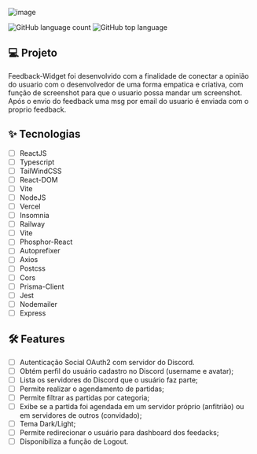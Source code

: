 
![image](https://user-images.githubusercontent.com/2619027/166560403-6fcef1c6-e9e5-49f8-9f09-ba94f08271cd.png)


![GitHub language count](https://img.shields.io/github/languages/count/nat-1501/Feedback-Widget)
![GitHub top language](https://img.shields.io/github/languages/top/nat-1501/Feedback-Widget)






## 💻 Projeto
Feedback-Widget foi desenvolvido com a finalidade de conectar a opinião do usuario com o desenvolvedor de uma forma empatica e criativa, com função de screenshot para que o usuario possa mandar um screenshot. Após o envio do feedback uma msg por email do usuario é enviada com o proprio feedback.

## ✨ Tecnologias

-   [ ] ReactJS
-   [ ] Typescript
-   [ ] TailWindCSS
-   [ ] React-DOM
-   [ ] Vite
-   [ ] NodeJS
-   [ ] Vercel
-   [ ] Insomnia
-   [ ] Railway
-   [ ] Vite
-   [ ] Phosphor-React
-   [ ] Autoprefixer
-   [ ] Axios
-   [ ] Postcss
-   [ ] Cors
-   [ ] Prisma-Client
-   [ ] Jest
-   [ ] Nodemailer
-   [ ] Express

## :hammer_and_wrench: Features 

-   [ ] Autenticação Social OAuth2 com servidor do Discord.
-   [ ] Obtém perfil do usuário cadastro no Discord (username e avatar);
-   [ ] Lista os servidores do Discord que o usuário faz parte;
-   [ ] Permite realizar o agendamento de partidas;
-   [ ] Permite filtrar as partidas por categoria;
-   [ ] Exibe se a partida foi agendada em um servidor próprio (anfitrião) ou em servidores de outros (convidado);
-   [ ] Tema Dark/Light;
-   [ ] Permite redirecionar o usuário para dashboard dos feedacks;
-   [ ] Disponibiliza a função de Logout.
